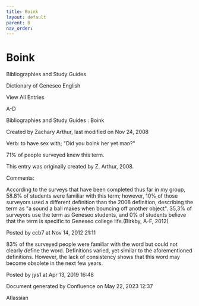```yaml
---
title: Boink
layout: default
parent: B
nav_order:
---
```


# Boink

Bibliographies and Study Guides

Dictionary of Geneseo English

View All Entries

A-D

Bibliographies and Study Guides : Boink

Created by  Zachary Arthur, last modified on Nov 24, 2008

Verb: to have sex with; &quot;Did you boink her yet man?&quot;

71% of people surveyed knew this term.

This entry was originally created by Z. Arthur, 2008.

Comments:

According to the surveys that have been completed thus far in my group, 58.8% of students were familiar with this term; however, 10% of those surveyors used a different definition than the 2008 definition, describing the term as &quot;a sound a ball makes when bouncing off another object&quot;. 35,3% of surveyors use the term as Geneseo students, and 0% of students believe that the term is specific to Geneseo college life.(Birkby, A-F, 2012) 

Posted by ccb7 at Nov 14, 2012 21:11

83% of the surveyed people were familiar with the word but could not clearly define the word. Definitions varied, yet similar to the aforementioned definitions. However, the lack of consistency shows that this word may become obsolete in the next few years. 

Posted by jys1 at Apr 13, 2019 16:48

Document generated by Confluence on May 22, 2023 12:37

Atlassian
